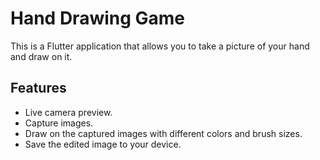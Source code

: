 # Hand Drawing Game

This is a Flutter application that allows you to take a picture of your hand and draw on it.

## Features

- Live camera preview.
- Capture images.
- Draw on the captured images with different colors and brush sizes.
- Save the edited image to your device.
